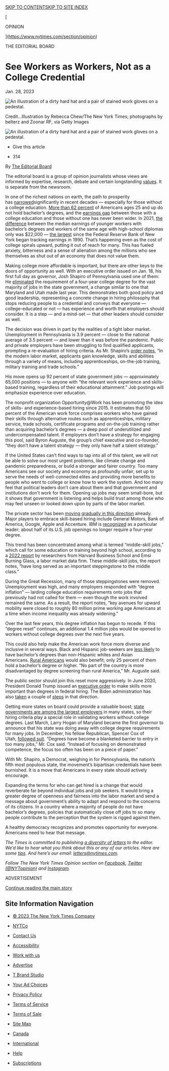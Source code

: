 [  
SKIP TO CONTENT](https://www.nytimes.com/2023/01/28/opinion/jobs-college-degree-requirement.html#site-content)[SKIP TO SITE INDEX](https://www.nytimes.com/2023/01/28/opinion/jobs-college-degree-requirement.html#site-index)

[](https://www.nytimes.com/)

[

OPINION

](https://www.nytimes.com/section/opinion)

THE EDITORIAL BOARD

# See Workers as Workers, Not as a College Credential

Jan. 28, 2023

![An illustration of a dirty hard hat and a pair of stained work gloves on a pedestal.](https://static01.nyt.com/images/2023/01/28/opinion/28editorial/28editorial-articleLarge.jpg?quality=75&auto=webp&disable=upscale)

Credit...Illustration by Rebecca Chew/The New York Times; photographs by belterz and Zoonar RF, via Getty Images

![An illustration of a dirty hard hat and a pair of stained work gloves on a pedestal.](https://static01.nyt.com/images/2023/01/28/opinion/28editorial/28editorial-articleLarge.jpg?quality=75&auto=webp&disable=upscale)

-   Give this article
    

-   314
    

By [The Editorial Board](https://www.nytimes.com/interactive/2018/opinion/editorialboard.html)

The editorial board is a group of opinion journalists whose views are informed by expertise, research, debate and certain longstanding [values](https://www.nytimes.com/interactive/2018/opinion/editorialboard.html). It is separate from the newsroom.

In one of the richest nations on earth, the path to prosperity has [narrowed](https://www.newamerica.org/education-policy/edcentral/college-pays-off/#:~:text=March%201%2C%202022,earn%20only%20%2430%2C000%20per%20year.)significantly in recent decades — especially for those without a college education. [More than 62 percent](https://www.census.gov/newsroom/press-releases/2022/educational-attainment.html) of Americans ages 25 and up do not hold bachelor’s degrees, and the [earnings gap](https://www.newyorkfed.org/research/college-labor-market/index.html#/wages) between those with a college education and those without one has never been wider. In 2021, [the difference](https://www.newyorkfed.org/research/college-labor-market/index.html#/overview) between the median earnings of younger workers with bachelor’s degrees and workers of the same age with high-school diplomas only was $22,000 — [the largest](https://money.com/wage-gap-college-high-school-grads/) since the Federal Reserve Bank of New York began tracking earnings in 1990. That’s happening even as the cost of college spirals upward, putting it out of reach for many. This has fueled anxiety, bitterness and a sense of alienation among the millions who see themselves as shut out of an economy that does not value them.

Making college more affordable is important, but there are other keys to the doors of opportunity as well. With an executive order issued on Jan. 18, his first full day as governor, Josh Shapiro of Pennsylvania used one of them: He [eliminated](https://www.post-gazette.com/news/politics-state/2023/01/18/josh-shapiro-college-degree-requirement-jobs-workforce/stories/202301180096) the requirement of a four-year college degree for the vast majority of jobs in the state government, a change similar to one that Maryland and Utah made last year. This demonstrates both good policy and good leadership, representing a concrete change in hiring philosophy that stops reducing people to a credential and conveys that everyone — college-educated or not — has experience and worth that employers should consider. It is a step — and a mind-set — that other leaders should consider as well.

The decision was driven in part by the realities of a tight labor market. Unemployment in Pennsylvania is 3.9 percent — close to the national average of 3.5 percent — and lower than it was before the pandemic. Public and private employers have been struggling to find qualified applicants, prompting a re-evaluation of hiring criteria. As Mr. Shapiro’s [order notes](https://www.governor.pa.gov/wp-content/uploads/2023/01/20230117_EO%202023-03_Final_EXECUTED.pdf), “In the modern labor market, applicants gain knowledge, skills and abilities through a variety of means, including apprenticeships, on-the-job training, military training and trade schools.”

His move opens up 92 percent of state government jobs — approximately 65,000 positions — to anyone with “the relevant work experience and skills-based training, regardless of their educational attainment.” Job postings will emphasize experience over education.

The nonprofit organization Opportunity@Work has been promoting the idea of skills- and experience-based hiring since 2015. It estimates that 50 percent of the American work force comprises workers who have gained their skills through alternative routes such as apprenticeships, military service, trade schools, certificate programs and on-the-job training rather than acquiring bachelor’s degrees — a deep pool of underutilized and undercompensated talent. If employers don’t have a strategy for engaging this pool, said Byron Auguste, the group’s chief executive and co-founder, “they don’t have a talent strategy — they only have half a talent strategy.”

If the United States can’t find ways to tap into all of this talent, we will not be able to solve our most urgent problems, like climate change and pandemic preparedness, or build a stronger and fairer country. Too many Americans see our society and economy as profoundly unfair, set up to serve the needs of well-connected elites and providing more benefits to people who went to college or know how to work the system. And too many feel that political leaders don’t care about them and that government and institutions don’t work for them. Opening up jobs may seem small-bore, but it shows that government is listening and helps build trust among those who may feel unseen or looked down upon by parts of the labor market.

The private sector has been [moving gradually in this direction](https://www.cnbc.com/2022/04/25/companies-eliminate-college-degree-requirement-to-draw-needed-workers.html) already. Major players to embrace skill-based hiring include General Motors, Bank of America, Google, Apple and Accenture. IBM is [recognized](https://www.gallup.com/workplace/344621/why-ibm-chooses-skills-degrees.aspx) as a particular leader; about half of its U.S. job openings no longer require a four-year degree.

This trend has been concentrated among what is termed “middle-skill jobs,” which call for some education or training beyond high school, according to a [2022 report](https://www.hbs.edu/managing-the-future-of-work/Documents/research/emerging_degree_reset_020922.pdf) by researchers from Harvard Business School and Emsi Burning Glass, a labor market data firm. These middle-skill jobs, the report notes, “have long served as an important steppingstone to the middle class.”

During the Great Recession, many of those steppingstones were removed. Unemployment was high, and many employers responded with “degree inflation” — larding college education requirements onto jobs that previously had not called for them — even though the work involved remained the same. As a result, the report notes, “key avenues for upward mobility were closed to roughly 80 million prime working age Americans at a time when income inequality was already widening.”

Over the last few years, this degree inflation has begun to recede. If this “degree reset” continues, an additional 1.4 million jobs would be opened to workers without college degrees over the next five years.

This could also help make the American work force more diverse and inclusive in several ways. Black and Hispanic job-seekers are [less likely](https://www.census.gov/newsroom/press-releases/2022/educational-attainment.html) to have bachelor’s degrees than non-Hispanic whites and Asian Americans. [Rural Americans](https://nces.ed.gov/programs/coe/indicator/lbc/educational-attainment-rural?tid=1000) would also benefit; only 25 percent of them hold a bachelor’s degree or higher. “No part of the country is more disadvantaged by degree screening than rural America,” Mr. Auguste said.

The public sector should join this reset more aggressively. In June 2020, President Donald Trump issued an [executive order](https://www.federalregister.gov/documents/2020/07/01/2020-14337/modernizing-and-reforming-the-assessment-and-hiring-of-federal-job-candidates) to make skills more important than degrees in federal hiring. The Biden administration has also [taken](https://www.whitehouse.gov/wp-content/uploads/2021/01/Limiting-Use-of-Educational-Requirements-in-Federal-Service-Contracts.pdf) a couple of [steps](https://www.axios.com/2022/05/19/white-house-prods-agencies-to-focus-on-skills-in-hiring) in that direction.

Getting more states on board could provide a valuable boost; [state governments are among the largest employers](https://www.ncsl.org/labor-and-employment/inclusive-employment-practices-in-state-government) in many states, so their hiring criteria play a special role in validating workers without college degrees. Last March, Larry Hogan of Maryland became the first governor to announce that his state was doing away with college degree requirements for many jobs. In December, his fellow Republican, Spencer Cox of Utah, [followed suit](https://www.abc4.com/news/local-news/gov-spencer-cox-removes-bachelors-degree-requirement-for-state-government-jobs/). “Degrees have become a blanketed barrier to entry in too many jobs,” Mr. Cox said. “Instead of focusing on demonstrated competence, the focus too often has been on a piece of paper.”

With Mr. Shapiro, a Democrat, weighing in for Pennsylvania, the nation’s fifth most populous state, the movement’s bipartisan credentials have been burnished. It is a move that Americans in every state should actively encourage.

Expanding the terms for who can get hired is a change that would reverberate far beyond individual jobs and job seekers. It would bring a greater degree of openness and fairness into the labor market and send a message about government’s ability to adapt and respond to the concerns of its citizens. In a country where a majority of people do not have bachelor’s degrees, policies that automatically close off jobs to so many people contribute to the perception that the system is rigged against them.

A healthy democracy recognizes and promotes opportunity for everyone. Americans need to hear that message.

_The Times is committed to publishing_ [_a diversity of letters_](https://www.nytimes.com/2019/01/31/opinion/letters/letters-to-editor-new-york-times-women.html) _to the editor. We’d like to hear what you think about this or any of our articles. Here are some_ [_tips_](https://help.nytimes.com/hc/en-us/articles/115014925288-How-to-submit-a-letter-to-the-editor)_. And here’s our email:_ [_letters@nytimes.com_](mailto:letters@nytimes.com)_._

_Follow The New York Times Opinion section on_ [_Facebook_](https://www.facebook.com/nytopinion)_,_ [_Twitter (@NYTopinion)_](http://twitter.com/NYTOpinion) _and_ [_Instagram_](https://www.instagram.com/nytopinion/)_._

ADVERTISEMENT

[Continue reading the main story](https://www.nytimes.com/2023/01/28/opinion/jobs-college-degree-requirement.html#after-bottom)

## [](https://www.nytimes.com/2023/01/28/opinion/jobs-college-degree-requirement.html#commentsContainer)

[](https://myaccount.nytimes.com/auth/login?response_type=cookie&client_id=vi&redirect_uri=https%3A%2F%2Fwww.nytimes.com%2F2023%2F01%2F28%2Fopinion%2Fjobs-college-degree-requirement.html)

[](https://www.nytimes.com/content/help/site/usercontent/usercontent.html)

## Site Information Navigation

-   [© 2023 The New York Times Company](https://help.nytimes.com/hc/en-us/articles/115014792127-Copyright-notice)

-   [NYTCo](https://www.nytco.com/)
-   [Contact Us](https://help.nytimes.com/hc/en-us/articles/115015385887-Contact-Us)
-   [Accessibility](https://help.nytimes.com/hc/en-us/articles/115015727108-Accessibility)
-   [Work with us](https://www.nytco.com/careers/)
-   [Advertise](https://nytmediakit.com/)
-   [T Brand Studio](https://www.tbrandstudio.com/)
-   [Your Ad Choices](https://www.nytimes.com/privacy/cookie-policy#how-do-i-manage-trackers)
-   [Privacy Policy](https://www.nytimes.com/privacy/privacy-policy)
-   [Terms of Service](https://help.nytimes.com/hc/en-us/articles/115014893428-Terms-of-service)
-   [Terms of Sale](https://help.nytimes.com/hc/en-us/articles/115014893968-Terms-of-sale)
-   [Site Map](https://www.nytimes.com/sitemap/)
-   [Canada](https://www.nytimes.com/ca/?action=click&region=Footer&pgtype=Homepage)
-   [International](https://www.nytimes.com/international/?action=click&region=Footer&pgtype=Homepage)
-   [Help](https://help.nytimes.com/hc/en-us)
-   [Subscriptions](https://www.nytimes.com/subscription?campaignId=37WXW)